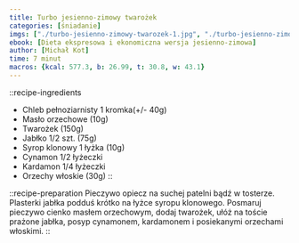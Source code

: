 ```yaml
---
title: Turbo jesienno-zimowy twarożek
categories: [śniadanie]
imgs: ["./turbo-jesienno-zimowy-twarozek-1.jpg", "./turbo-jesienno-zimowy-twarozek-2.jpg"]
ebook: [Dieta ekspresowa i ekonomiczna wersja jesienno-zimowa]
author: [Michał Kot]
time: 7 minut
macros: {kcal: 577.3, b: 26.99, t: 30.8, w: 43.1}
---
```


::recipe-ingredients
- Chleb pełnoziarnisty 1 kromka(+/- 40g)
- Masło orzechowe (10g)
- Twarożek (150g)
- Jabłko 1/2 szt. (75g)
- Syrop klonowy 1 łyżka (10g)
- Cynamon 1/2 łyżeczki
- Kardamon 1/4 łyżeczki
- Orzechy włoskie (30g)
::

::recipe-preparation
Pieczywo opiecz na suchej patelni bądź w tosterze. Plasterki jabłka podduś krótko na łyżce syropu klonowego. Posmaruj pieczywo cienko masłem orzechowym, dodaj twarożek, ułóż na toście prażone jabłka, posyp cynamonem, kardamonem i posiekanymi orzechami włoskimi.
::